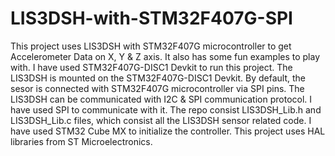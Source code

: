 # LIS3DSH-with-STM32F407G-SPI
This project uses LIS3DSH with STM32F407G microcontroller to get Accelerometer Data on X, Y &amp; Z axis. It also has some fun examples to play with.
I have used STM32F407G-DISC1 Devkit to run this project.
The LIS3DSH is mounted on the STM32F407G-DISC1 Devkit. By default, the sesor is connected with STM32F407G microcontroller via SPI pins.
The LIS3DSH can be communicated with I2C & SPI communication protocol. I have used SPI to communicate with it.
The repo consist LIS3DSH_Lib.h and LIS3DSH_Lib.c files, which consist all the LIS3DSH sensor related code.
I have used STM32 Cube MX to initialize the controller. This project uses HAL libraries from ST Microelectronics.
